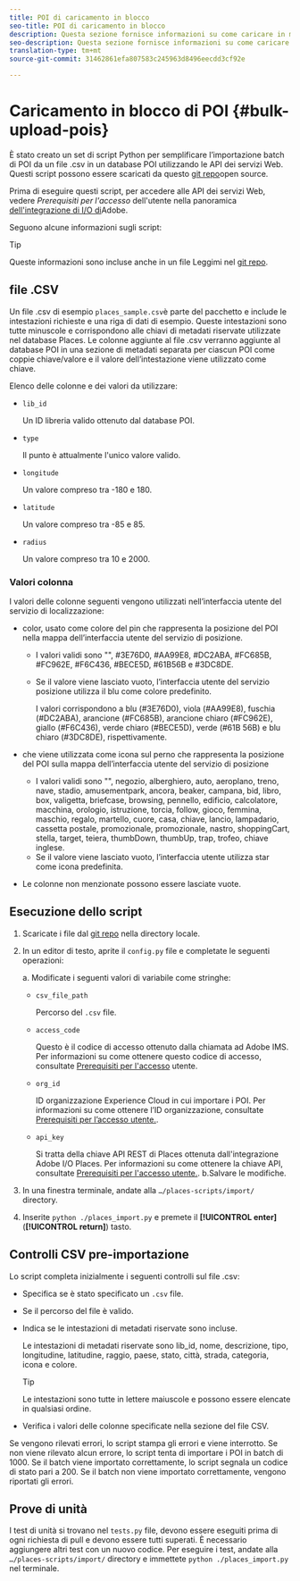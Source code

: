 ```yaml
---
title: POI di caricamento in blocco
seo-title: POI di caricamento in blocco
description: Questa sezione fornisce informazioni su come caricare in massa i POI.
seo-description: Questa sezione fornisce informazioni su come caricare in massa i POI.
translation-type: tm+mt
source-git-commit: 31462861efa807583c245963d8496eecdd3cf92e

---
```



# Caricamento in blocco di POI {#bulk-upload-pois}

È stato creato un set di script Python per semplificare l’importazione batch di POI da un file .csv in un database POI utilizzando le API dei servizi Web. Questi script possono essere scaricati da questo [git repo](https://github.com/adobe/places-scripts)open source.

Prima di eseguire questi script, per accedere alle API dei servizi Web, vedere *Prerequisiti per l'accesso* dell'utente nella panoramica [dell'integrazione di I/O di](/help/web-service-api/adobe-i-o-integration.md)Adobe.

Seguono alcune informazioni sugli script:

>[!TIP]
>
>Queste informazioni sono incluse anche in un file Leggimi nel [git repo](https://github.com/adobe/places-scripts).

## file .CSV

Un file .csv di esempio `places_sample.csv`è parte del pacchetto e include le intestazioni richieste e una riga di dati di esempio. Queste intestazioni sono tutte minuscole e corrispondono alle chiavi di metadati riservate utilizzate nel database Places. Le colonne aggiunte al file .csv verranno aggiunte al database POI in una sezione di metadati separata per ciascun POI come coppie chiave/valore e il valore dell’intestazione viene utilizzato come chiave.

Elenco delle colonne e dei valori da utilizzare:

* `lib_id`

   Un ID libreria valido ottenuto dal database POI.

* `type`

   Il punto è attualmente l'unico valore valido.

* `longitude`

   Un valore compreso tra -180 e 180.

* `latitude`

   Un valore compreso tra -85 e 85.

* `radius`

   Un valore compreso tra 10 e 2000.

### Valori colonna

I valori delle colonne seguenti vengono utilizzati nell’interfaccia utente del servizio di localizzazione:

* color, usato come colore del pin che rappresenta la posizione del POI nella mappa dell’interfaccia utente del servizio di posizione.
   * I valori validi sono "", #3E76D0, #AA99E8, #DC2ABA, #FC685B, #FC962E, #F6C436, #BECE5D, #61B56B e #3DC8DE.
   * Se il valore viene lasciato vuoto, l’interfaccia utente del servizio posizione utilizza il blu come colore predefinito.

      I valori corrispondono a blu (#3E76D0), viola (#AA99E8), fuschia (#DC2ABA), arancione (#FC685B), arancione chiaro (#FC962E), giallo (#F6C436), verde chiaro (#BECE5D), verde (#61B 56B) e blu chiaro (#3DC8DE), rispettivamente.

* che viene utilizzata come icona sul perno che rappresenta la posizione del POI sulla mappa dell’interfaccia utente del servizio di posizione

   * I valori validi sono "", negozio, alberghiero, auto, aeroplano, treno, nave, stadio, amusementpark, ancora, beaker, campana, bid, libro, box, valigetta, briefcase, browsing, pennello, edificio, calcolatore, macchina, orologio, istruzione, torcia, follow, gioco, femmina, maschio, regalo, martello, cuore, casa, chiave, lancio, lampadario, cassetta postale, promozionale, promozionale, nastro, shoppingCart, stella, target, teiera, thumbDown, thumbUp, trap, trofeo, chiave inglese.
   * Se il valore viene lasciato vuoto, l’interfaccia utente utilizza star come icona predefinita.

* Le colonne non menzionate possono essere lasciate vuote.

## Esecuzione dello script

1. Scaricate i file dal [git repo](https://github.com/adobe/places-scripts) nella directory locale.
1. In un editor di testo, aprite il `config.py` file e completate le seguenti operazioni:

   a. Modificate i seguenti valori di variabile come stringhe:

   * `csv_file_path`

      Percorso del `.csv` file.

   * `access_code`

      Questo è il codice di accesso ottenuto dalla chiamata ad Adobe IMS. Per informazioni su come ottenere questo codice di accesso, consultate [Prerequisiti per l'accesso](/help/web-service-api/adobe-i-o-integration.md) utente.

   * `org_id`

      ID organizzazione Experience Cloud in cui importare i POI. Per informazioni su come ottenere l’ID organizzazione, consultate [Prerequisiti per l’accesso utente.](/help/web-service-api/adobe-i-o-integration.md).

   * `api_key`

      Si tratta della chiave API REST di Places ottenuta dall'integrazione Adobe I/O Places. Per informazioni su come ottenere la chiave API, consultate [Prerequisiti per l'accesso utente.](/help/web-service-api/adobe-i-o-integration.md).
   b.Salvare le modifiche.

1. In una finestra terminale, andate alla `…/places-scripts/import/` directory.
1. Inserite `python ./places_import.py` e premete il **[!UICONTROL enter]** (**[!UICONTROL return]**) tasto.


## Controlli CSV pre-importazione

Lo script completa inizialmente i seguenti controlli sul file .csv:

* Specifica se è stato specificato un `.csv` file.
* Se il percorso del file è valido.
* Indica se le intestazioni di metadati riservate sono incluse.

   Le intestazioni di metadati riservate sono lib_id, nome, descrizione, tipo, longitudine, latitudine, raggio, paese, stato, città, strada, categoria, icona e colore.

   >[!TIP]
   >
   >Le intestazioni sono tutte in lettere maiuscole e possono essere elencate in qualsiasi ordine.

* Verifica i valori delle colonne specificate nella sezione del file CSV.

Se vengono rilevati errori, lo script stampa gli errori e viene interrotto. Se non viene rilevato alcun errore, lo script tenta di importare i POI in batch di 1000. Se il batch viene importato correttamente, lo script segnala un codice di stato pari a 200. Se il batch non viene importato correttamente, vengono riportati gli errori.

## Prove di unità

I test di unità si trovano nel `tests.py` file, devono essere eseguiti prima di ogni richiesta di pull e devono essere tutti superati. È necessario aggiungere altri test con un nuovo codice. Per eseguire i test, andate alla `…/places-scripts/import/` directory e immettete `python ./places_import.py` nel terminale.
